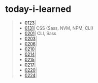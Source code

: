 # today-i-learned

> - [0123](./md/0123.md)|  
> - [0131](./md/0131.md)| CSS (Sass, NVM, NPM, CLI)  
> - [0201](./md/0201.md)| CLI, Sass   
> - [0203](./md/0203.md)|  
> - [0206](./md/0206.md)|  
> - [0210](./md/0210.md)|  
> - [0214](./md/0214.md)|  
> - [0215](./md/0215.md)|  
> - [0217](./md/0217.md)|  
> - [0220](./md/0220.md)|  
> - [0224](./md/0224.md)|  
